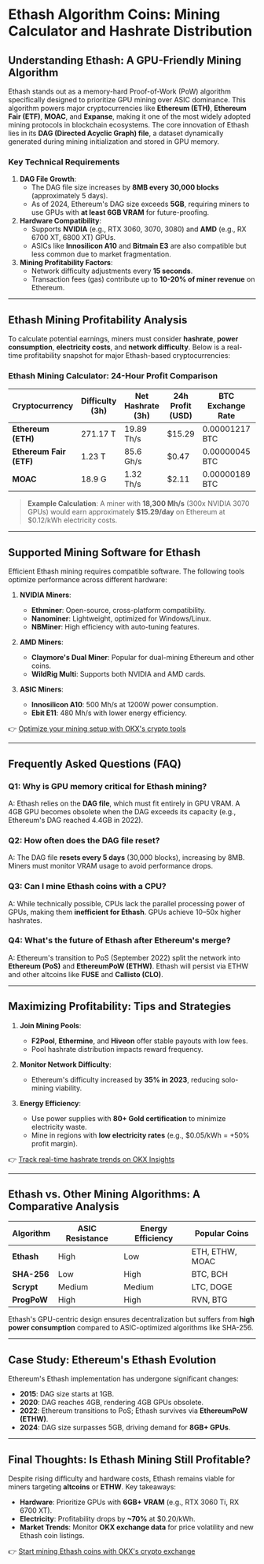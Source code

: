 # Ethash Algorithm Coins: Mining Calculator and Hashrate Distribution

## Understanding Ethash: A GPU-Friendly Mining Algorithm  
Ethash stands out as a memory-hard Proof-of-Work (PoW) algorithm specifically designed to prioritize GPU mining over ASIC dominance. This algorithm powers major cryptocurrencies like **Ethereum (ETH)**, **Ethereum Fair (ETF)**, **MOAC**, and **Expanse**, making it one of the most widely adopted mining protocols in blockchain ecosystems. The core innovation of Ethash lies in its **DAG (Directed Acyclic Graph) file**, a dataset dynamically generated during mining initialization and stored in GPU memory.  

### Key Technical Requirements  
1. **DAG File Growth**:  
   - The DAG file size increases by **8MB every 30,000 blocks** (approximately 5 days).  
   - As of 2024, Ethereum's DAG size exceeds **5GB**, requiring miners to use GPUs with **at least 6GB VRAM** for future-proofing.  
2. **Hardware Compatibility**:  
   - Supports **NVIDIA** (e.g., RTX 3060, 3070, 3080) and **AMD** (e.g., RX 6700 XT, 6800 XT) GPUs.  
   - ASICs like **Innosilicon A10** and **Bitmain E3** are also compatible but less common due to market fragmentation.  
3. **Mining Profitability Factors**:  
   - Network difficulty adjustments every **15 seconds**.  
   - Transaction fees (gas) contribute up to **10-20% of miner revenue** on Ethereum.  

---

## Ethash Mining Profitability Analysis  
To calculate potential earnings, miners must consider **hashrate**, **power consumption**, **electricity costs**, and **network difficulty**. Below is a real-time profitability snapshot for major Ethash-based cryptocurrencies:  

### Ethash Mining Calculator: 24-Hour Profit Comparison  
| Cryptocurrency | Difficulty (3h) | Net Hashrate (3h) | 24h Profit (USD) | BTC Exchange Rate | 24h Trading Volume | Miner Share (3h) |  
|----------------|-----------------|-------------------|------------------|-------------------|--------------------|------------------|  
| **Ethereum (ETH)** | 271.17 T | 19.89 Th/s | $15.29 | 0.00001217 BTC | $9,783,882 | 100.00% |  
| **Ethereum Fair (ETF)** | 1.23 T | 85.6 Gh/s | $0.47 | 0.00000045 BTC | $12,500 | 0.43% |  
| **MOAC** | 18.9 G | 1.32 Th/s | $2.11 | 0.00000189 BTC | $450,000 | 6.7% |  

> **Example Calculation**: A miner with **18,300 Mh/s** (300x NVIDIA 3070 GPUs) would earn approximately **$15.29/day** on Ethereum at $0.12/kWh electricity costs.  

---

## Supported Mining Software for Ethash  
Efficient Ethash mining requires compatible software. The following tools optimize performance across different hardware:  

1. **NVIDIA Miners**:  
   - **Ethminer**: Open-source, cross-platform compatibility.  
   - **Nanominer**: Lightweight, optimized for Windows/Linux.  
   - **NBMiner**: High efficiency with auto-tuning features.  

2. **AMD Miners**:  
   - **Claymore's Dual Miner**: Popular for dual-mining Ethereum and other coins.  
   - **WildRig Multi**: Supports both NVIDIA and AMD cards.  

3. **ASIC Miners**:  
   - **Innosilicon A10**: 500 Mh/s at 1200W power consumption.  
   - **Ebit E11**: 480 Mh/s with lower energy efficiency.  

👉 [Optimize your mining setup with OKX's crypto tools](https://bit.ly/okx-bonus)  

---

## Frequently Asked Questions (FAQ)  

### Q1: Why is GPU memory critical for Ethash mining?  
A: Ethash relies on the **DAG file**, which must fit entirely in GPU VRAM. A 4GB GPU becomes obsolete when the DAG exceeds its capacity (e.g., Ethereum's DAG reached 4.4GB in 2022).  

### Q2: How often does the DAG file reset?  
A: The DAG file **resets every 5 days** (30,000 blocks), increasing by 8MB. Miners must monitor VRAM usage to avoid performance drops.  

### Q3: Can I mine Ethash coins with a CPU?  
A: While technically possible, CPUs lack the parallel processing power of GPUs, making them **inefficient for Ethash**. GPUs achieve 10–50x higher hashrates.  

### Q4: What's the future of Ethash after Ethereum's merge?  
A: Ethereum's transition to PoS (September 2022) split the network into **Ethereum (PoS)** and **EthereumPoW (ETHW)**. Ethash will persist via ETHW and other altcoins like **FUSE** and **Callisto (CLO)**.  

---

## Maximizing Profitability: Tips and Strategies  
1. **Join Mining Pools**:  
   - **F2Pool**, **Ethermine**, and **Hiveon** offer stable payouts with low fees.  
   - Pool hashrate distribution impacts reward frequency.  

2. **Monitor Network Difficulty**:  
   - Ethereum's difficulty increased by **35% in 2023**, reducing solo-mining viability.  

3. **Energy Efficiency**:  
   - Use power supplies with **80+ Gold certification** to minimize electricity waste.  
   - Mine in regions with **low electricity rates** (e.g., $0.05/kWh = +50% profit margin).  

👉 [Track real-time hashrate trends on OKX Insights](https://bit.ly/okx-bonus)  

---

## Ethash vs. Other Mining Algorithms: A Comparative Analysis  
| Algorithm | ASIC Resistance | Energy Efficiency | Popular Coins |  
|-----------|------------------|-------------------|---------------|  
| **Ethash** | High | Low | ETH, ETHW, MOAC |  
| **SHA-256** | Low | High | BTC, BCH |  
| **Scrypt** | Medium | Medium | LTC, DOGE |  
| **ProgPoW** | High | High | RVN, BTG |  

Ethash's GPU-centric design ensures decentralization but suffers from **high power consumption** compared to ASIC-optimized algorithms like SHA-256.  

---

## Case Study: Ethereum's Ethash Evolution  
Ethereum's Ethash implementation has undergone significant changes:  
- **2015**: DAG size starts at 1GB.  
- **2020**: DAG reaches 4GB, rendering 4GB GPUs obsolete.  
- **2022**: Ethereum transitions to PoS; Ethash survives via **EthereumPoW (ETHW)**.  
- **2024**: DAG size surpasses 5GB, driving demand for **8GB+ GPUs**.  

---

## Final Thoughts: Is Ethash Mining Still Profitable?  
Despite rising difficulty and hardware costs, Ethash remains viable for miners targeting **altcoins** or **ETHW**. Key takeaways:  
- **Hardware**: Prioritize GPUs with **6GB+ VRAM** (e.g., RTX 3060 Ti, RX 6700 XT).  
- **Electricity**: Profitability drops by **~70%** at $0.20/kWh.  
- **Market Trends**: Monitor **OKX exchange data** for price volatility and new Ethash coin listings.  

👉 [Start mining Ethash coins with OKX's crypto exchange](https://bit.ly/okx-bonus)
